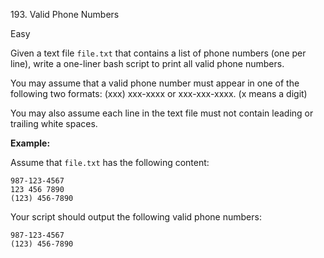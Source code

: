 ﻿193\. Valid Phone Numbers

Easy

Given a text file `file.txt` that contains a list of phone numbers (one per line), write a one-liner bash script to print all valid phone numbers.

You may assume that a valid phone number must appear in one of the following two formats: (xxx) xxx-xxxx or xxx-xxx-xxxx. (x means a digit)

You may also assume each line in the text file must not contain leading or trailing white spaces.

**Example:**

Assume that `file.txt` has the following content:

    987-123-4567
    123 456 7890
    (123) 456-7890 

Your script should output the following valid phone numbers:

    987-123-4567
    (123) 456-7890 